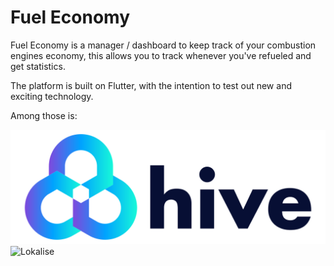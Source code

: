 # Fuel Economy

Fuel Economy is a manager / dashboard to keep track of your combustion engines economy, this allows you to track whenever you've refueled and get statistics.

The platform is built on Flutter, with the intention to test out new and exciting technology.

Among those is: 

![Flutter Hive](https://raw.githubusercontent.com/hivedb/hive/master/.github/logo_transparent.svg?sanitize=true)
![Lokalise](https://github.com/lokalise/i18n-ally/raw/screenshots/lokalise-logo.png?raw=true)
